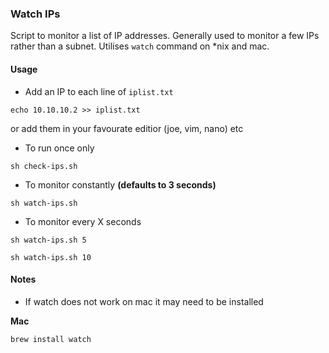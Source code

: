 ### Watch IPs

Script to monitor a list of IP addresses.
Generally used to monitor a few IPs rather than a subnet.
Utilises `watch` command on *nix and mac.

#### Usage

 * Add an IP to each line of `iplist.txt`
```
echo 10.10.10.2 >> iplist.txt
```
or add them in your favourate editior (joe, vim, nano) etc

 * To run once only
```
sh check-ips.sh
```
 * To monitor constantly **(defaults to 3 seconds)**
```
sh watch-ips.sh
```
 * To monitor every X seconds
```
sh watch-ips.sh 5
```
```
sh watch-ips.sh 10
```

#### Notes

 * If watch does not work on mac it may need to be installed

**Mac**
```
brew install watch 
```
